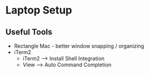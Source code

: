 # Laptop Setup

## Useful Tools

* Rectangle Mac - better window snapping / organizing
* iTerm2
  * iTerm2 --> Install Shell Integration
  * View --> Auto Command Completion
